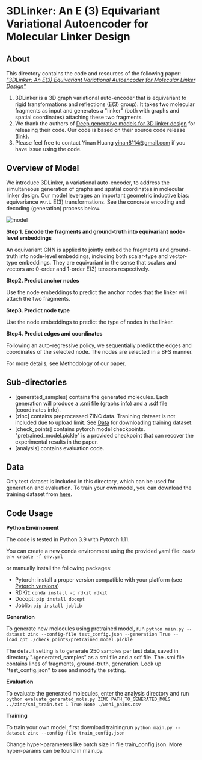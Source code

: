 # 3DLinker: An E (3) Equivariant Variational Autoencoder for Molecular Linker Design
## About
This directory contains the code and resources of the following paper:
[_"3DLinker: An E(3) Equivariant Variational Autoencoder for Molecular Linker Design"_](https://arxiv.org/abs/2205.07309)
1. 3DLinker is a 3D graph variational auto-encoder that is equivariant to rigid transformations and reflections (E(3) group). It takes two molecular fragments as input and generates a "linker" (both with graphs and spatial coordinates) attaching these two fragments.
2. We thank the authors of [Deep generative models for 3D linker design](https://pubs.acs.org/doi/full/10.1021/acs.jcim.9b01120) for releasing their code. Our code is based on their source code release ([link](https://github.com/fimrie/DeLinker)).
3. Please feel free to contact Yinan Huang yinan8114@gmail.com if you have issue using the code.

## Overview of Model
We introduce 3DLinker, a variational auto-encoder, to address the simultaneous generation of graphs and spatial coordinates in molecular linker design. Our model leverages an important geometric inductive bias: equivariance w.r.t. E(3) transformations. See the concrete encoding and decoding (generation) process below.

![model](https://raw.githubusercontent.com/YinanHuang/3DLinker/master/3dlinker.png)

**Step 1.  Encode the fragments and ground-truth into equivariant node-level embeddings**

An equivariant GNN is applied to jointly embed the fragments and ground-truth into node-level embeddings, including both scalar-type and vector-type embeddings.  They are equivariant in the sense that scalars and vectors are 0-order and 1-order E(3) tensors respectively.

**Step2. Predict anchor nodes**

Use the node embeddings to predict the anchor nodes that the linker will attach the two fragments.

**Step3. Predict node type**

Use the node embeddings to predict the type of nodes in the linker.

**Step4. Predict edges and coordinates**

Following an auto-regressive policy, we sequentially predict the edges and coordinates of the selected node. The nodes are selected in a BFS manner. 

For more details, see Methodology of our paper. 

## Sub-directories
* \[generated_samples\] contains the generated molecules. Each generation will produce a .smi file (graphs info) and a .sdf file (coordinates info).  
* \[zinc\] contains preprocessed ZINC data. Tranining dataset is not included due to upload limit. See [Data](##Data) for downloading training dataset.
* \[check_points\] contains pytorch model checkpoints. "pretrained_model.pickle" is a provided checkpoint that can recover the experimental results in the paper.
* \[analysis\] contains evaluation code.
 
## Data
Only test dataset is included in this directory, which can be used for generation and evaluation. To train your own model, you can download the training dataset from [here](https://drive.google.com/drive/folders/1z4P_IDM5Zrc6Aju6qqwPvPQTd9lgZnXy).

## Code Usage
**Python Envirnoment**

The code is tested in Python 3.9 with Pytorch 1.11.

You can create a new conda environment using the provided yaml file:
`conda env create -f env.yml`

or manually install the following packages:
* Pytorch: install a proper version compatible with your platform (see [Pytorch versions](https://pytorch.org/get-started/previous-versions/))
* RDKit: `conda install -c rdkit rdkit`
* Docopt: `pip install docopt`
* Joblib: `pip install joblib`


**Generation**

To generate new molecules using pretrained model, run 
`python main.py --dataset zinc --config-file test_config.json --generation True --load_cpt ./check_points/pretrained_model.pickle`

The default setting is to generate 250 samples per test data, saved in directory "./generated_samples" as a smi file and a sdf file. The .smi file contains lines of fragments, ground-truth, generation. Look up "test_config.json" to see and modify the setting.  

**Evaluation**

To evaluate the generated molecules, enter the analysis directory and run
`python evaluate_generated_mols.py ZINC PATH_TO_GENERATED_MOLS ../zinc/smi_train.txt 1 True None ./wehi_pains.csv`

**Training**

To train your own model, first download trainingrun
`python main.py --dataset zinc --config-file train_config.json`

Change hyper-parameters like batch size in file train_config.json. More hyper-params can be found in main.py.
